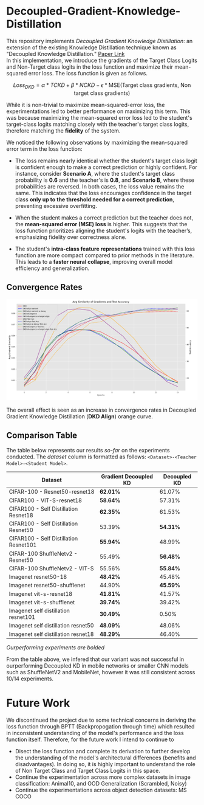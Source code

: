 # Decoupled-Gradient-Knowledge-Distillation

This repository implements *Decoupled Gradient Knowledge Distillation*: an extension of the existing Knowledge Distillation technique known as "Decoupled Knowledge Distillation." [Paper Link](https://arxiv.org/abs/2203.08679) <br> 
In this implementation, we introduce the gradients of the Target Class Logits and Non-Target class logits in the loss function and maximize their mean-squared error loss. The loss function is given as follows. 

```math 
Loss_{DKD} = \alpha * TCKD + \beta * NCKD - \epsilon * \text{MSE(Target class gradients, Non target class gradients)}  
```

While it is non-trivial to maximize mean-squared-error loss, the experimentations led to better performance on maximizing this term. This was because maximizing the mean-squared error loss led to the student's target-class logits matching closely with the teacher's target class logits, therefore matching the **fidelity** of the system. <br> 

We noticed the following observations by maximizing the mean-squared error term in the loss function:
- The loss remains nearly identical whether the student's target class logit is confident enough to make a correct prediction or highly confident. For instance, consider **Scenario A**, where the student's target class probability is **0.6** and the teacher's is **0.8**, and **Scenario B**, where these probabilities are reversed. In both cases, the loss value remains the same. This indicates that the loss encourages confidence in the target class **only up to the threshold needed for a correct prediction**, preventing excessive overfitting.  

- When the student makes a correct prediction but the teacher does not, the **mean-squared error (MSE) loss** is higher. This suggests that the loss function prioritizes aligning the student's logits with the teacher’s, emphasizing fidelity over correctness alone.  

- The student's **intra-class feature representations** trained with this loss function are more compact compared to prior methods in the literature. This leads to a **faster neural collapse**, improving overall model efficiency and generalization.

## Convergence Rates
<img src="imgs/results1.png" alt="Transformer Architecture" width="650"/>
<br>

The overall effect is seen as an increase in convergence rates in Decoupled Gradient Knowledge Distillation (**DKD Align**) orange curve. <br>

## Comparison Table
The table below represents our results *so-far* on the experiments conducted. The *dataset* column is formatted as follows: `<Dataset>-<Teacher Model>-<Student Model>`. 

| Dataset                                 | Gradient Decoupled KD | Decoupled KD |
|-----------------------------------------|--------------------|------------------------|
| CIFAR-100 - Resnet50-resnet18           | **62.01%**             | 61.07%                 |
| CIFAR100 - VIT-S-resnet18               | **58.64%**             | 57.31%                 |
| CIFAR100 - Self Distillation Resnet18   | **62.35%**             | 61.53%                 |
| CIFAR100 - Self Distillation Resnet50   | 53.39%             | **54.31%**                 |
| CIFAR100 - Self Distillation Resnet101  | **55.94%**             | 48.99%                 |
| CIFAR-100 ShuffleNetv2 - Resnet50       | 55.49%             | **56.48%**                 |
| CIFAR-100 ShuffleNetv2 - VIT-S          | 55.56%             | **55.84%**                 |
| Imagenet resnet50-18                    | **48.42%**             | 45.48%                 |
| Imagenet resnet50-shufflenet            | 44.90%             | **45.59%**                 |
| Imagenet vit-s-resnet18                 | **41.81%**             | 41.57%                 |
| Imagenet vit-s-shufflenet              | **39.74%**             | 39.42%                 |
| Imagenet self distillation resnet101    | **30.49%**             | 0.50%                  |
| Imagenet self distillation resnet50     | **48.09%**             | 48.06%                 |
| Imagenet self distillation resnet18     | **48.29%**             | 46.40%                 |

*Ourperforming experiments are bolded* <br>

From the table above, we infered that our variant was not successful in ourperforming Decoupled KD in mobile networks or smaller CNN models such as ShuffleNetV2 and MobileNet, however it was still consistent across 10/14 experiments. 

# Future Work
We discontinued the project due to some technical concerns in deriving the loss function through BPTT (Backpropogation through time) which resulted in inconsistent understanding of the model's performance and the loss function itself. Therefore, for the future work I intend to continue to 

- Disect the loss function and complete its derivation to further develop the understanding of the model's architectural differences (benefits and disadvantages). In doing so, it is highly important to understand the role of Non Target Class and Target Class Logits in this space.
- Continue the experimentation across more complex datasets in image classification: Animal10, and OOD Generalization (Scrambled, Noisy)
- Continue the experimentations across object detection datasets: MS COCO

